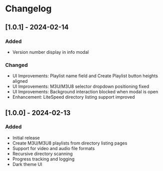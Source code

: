 # Changelog

## [1.0.1] - 2024-02-14

### Added
- Version number display in info modal

### Changed
- UI Improvements: Playlist name field and Create Playlist button heights aligned
- UI Improvements: M3U/M3U8 selector dropdown positioning fixed
- UI Improvements: Background interaction blocked when modal is open
- Enhancement: LiteSpeed directory listing support improved

## [1.0.0] - 2024-02-13

### Added
- Initial release
- Create M3U/M3U8 playlists from directory listing pages
- Support for video and audio file formats
- Recursive directory scanning
- Progress tracking and logging
- Dark theme UI